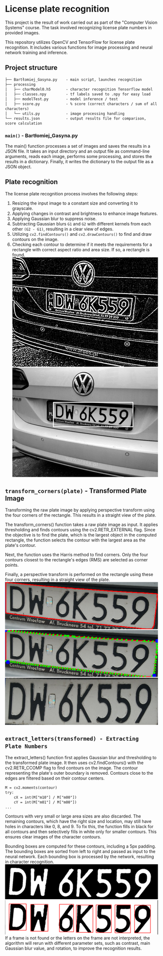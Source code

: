 # License plate recognition

This project is the result of work carried out as part of the "Computer Vision Systems" course. The task involved recognizing license plate numbers in provided images.

This repository utilizes OpenCV and TensorFlow for license plate recognition. It includes various functions for image processing and neural network training and inference.

## Project structure
    ├── Bartłomiej_Gasyna.py    - main script, launches recognition
    ├── processing
    │   ├── charModel0.h5       - character recognition Tensorflow model
    │   ├── classes.npy         - tf labels saved to .npy for easy load
    │   ├── modelTest.py        - model inference / test
    │   ├── score.py            - % score (correct characters / sum of all characters)
    │   └── utils.py            - image processing handling
    └── results.json            - output results file for comparison, score calculation

### `main()` - Bartłomiej_Gasyna.py

The main() function processes a set of images and saves the results in a JSON file. It takes an input directory and an output file as command-line arguments, reads each image, performs some processing, and stores the results in a dictionary. Finally, it writes the dictionary to the output file as a JSON object.

## Plate recognition


The license plate recognition process involves the following steps:

1. Resizing the input image to a constant size and converting it to grayscale.
2. Applying changes in contrast and brightness to enhance image features.
3. Applying Gaussian blur to suppress noise.
4. Subtracting Gaussian blurs `G1` and `G2` with different kernels from each other `(G2 - G1)`, resulting in a clear view of edges.
5. Utilizing `cv2.findContours()` and `cv2.drawContours()` to find and draw contours on the image.
6. Checking each contour to determine if it meets the requirements for a rectangle with correct aspect ratio and area size. If so, a rectangle is found.
![](https://github.com/BartlomiejGasyna/LicensePlate_ComputerVision/blob/main/resources/g2-g1.png)
![](https://github.com/BartlomiejGasyna/LicensePlate_ComputerVision/blob/main/resources/0plate_detected.png)

## `transform_corners(plate)` - Transformed Plate Image

Transforming the raw plate image by applying perspective transform using the four corners of the rectangle. This results in a straight view of the plate.

The transform_corners() function takes a raw plate image as input. It applies thresholding and finds contours using the cv2.RETR_EXTERNAL flag. Since the objective is to find the plate, which is the largest object in the computed rectangle, the function selects the contour with the largest area as the plate's contour.

Next, the function uses the Harris method to find corners. Only the four contours closest to the rectangle's edges (RMS) are selected as corner points.

Finally, a perspective transform is performed on the rectangle using these four corners, resulting in a straight view of the plate.
![Plate inner corners](https://github.com/BartlomiejGasyna/LicensePlate_ComputerVision/blob/main/resources/1inner_most.png)
![Plate actual corners detected](https://github.com/BartlomiejGasyna/LicensePlate_ComputerVision/blob/main/resources/2corners.png)
![](https://github.com/BartlomiejGasyna/LicensePlate_ComputerVision/blob/main/resources/3transformed.png)

## `extract_letters(transformed) - Extracting Plate Numbers`

The extract_letters() function first applies Gaussian blur and thresholding to the transformed plate image. It then uses cv2.findContours() with the cv2.RETR_CCOMP flag to find contours on the image. The contour representing the plate's outer boundary is removed. Contours close to the edges are filtered based on their contour centers.


    M = cv2.moments(contour)
    try:
        cX = int(M["m10"] / M["m00"])
        cY = int(M["m01"] / M["m00"])
    ...

Contours with very small or large area sizes are also discarded. The remaining contours, which have the right size and location, may still have holes in characters like 0, 8, and 9. To fix this, the function fills in black for all contours and then selectively fills in white only for smaller contours. This ensures clear images of the character contours.

Bounding boxes are computed for these contours, including a 5px padding. The bounding boxes are sorted from left to right and passed as input to the neural network. Each bounding box is processed by the network, resulting in character recognition.
![](https://github.com/BartlomiejGasyna/LicensePlate_ComputerVision/blob/main/resources/4letters.png)
![](https://github.com/BartlomiejGasyna/LicensePlate_ComputerVision/blob/main/resources/5.png)
If a frame is not found or the letters on the frame are not interpreted, the algorithm will rerun with different parameter sets, such as contrast, main Gaussian blur value, and rotation, to improve the recognition results.
